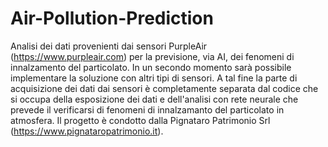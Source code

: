 # Air-Pollution-Prediction
Analisi dei dati provenienti dai sensori PurpleAir (https://www.purpleair.com) per la previsione, via AI, dei fenomeni di innalzamento del particolato.
In un secondo momento sarà possibile implementare la soluzione con altri tipi di sensori. 
A tal fine la parte di acquisizione dei dati dai sensori è completamente separata dal codice che si occupa della esposizione dei dati e dell'analisi con rete neurale che prevede il verificarsi di fenomeni di innalzamanto del particolato in atmosfera. 
Il progetto è condotto dalla Pignataro Patrimonio Srl (https://www.pignataropatrimonio.it).
